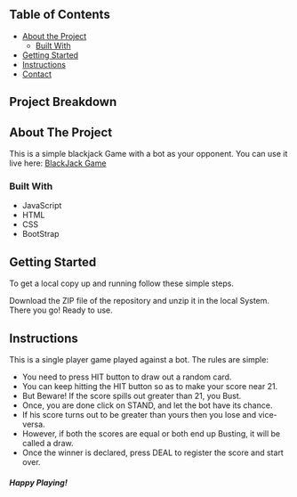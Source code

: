 

<!-- TABLE OF CONTENTS -->

## Table of Contents

- [About the Project](#about-the-project)
  - [Built With](#built-with)
- [Getting Started](#getting-started)
- [Instructions](#usage)
- [Contact](#maintainer)


## Project Breakdown 


## About The Project

This is a simple blackjack Game with a bot as your opponent.
You can  use it live here: <a href="https://blakjackgame.netlify.app/">BlackJack Game</a>


### Built With

- JavaScript
- HTML
- CSS
- BootStrap


## Getting Started

To get a local copy up and running follow these simple steps.

Download the ZIP file of the repository and unzip it in the local System. There you go! Ready to use.

## Instructions

This is a single player game played against a bot.
The rules are simple:
- You need to press HIT button to draw out a random card.
- You can keep hitting the HIT button so as to make your score near 21.
- But Beware! If the score spills out greater than 21, you Bust.
- Once, you are done click on STAND, and let the bot have its chance.
- If his score turns out to be greater than yours then you lose and vice-versa.
- However, if both the scores are equal or both end up Busting, it will be called a draw.
- Once the winner is declared, press DEAL to register the score and start over.

##### Happy Playing!

